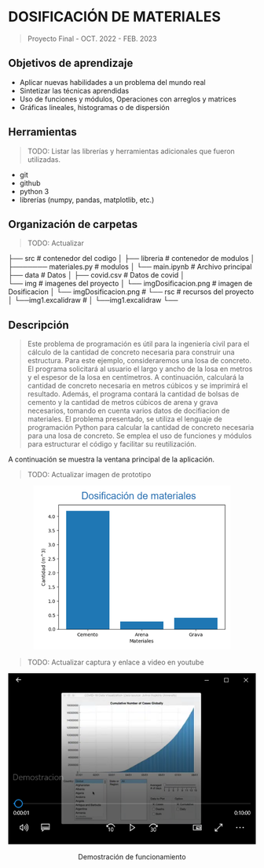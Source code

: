 # DOSIFICACIÓN DE MATERIALES 
> Proyecto Final - OCT. 2022 - FEB. 2023

## Objetivos de aprendizaje
- Aplicar nuevas habilidades a un problema del mundo real
- Sintetizar las técnicas aprendidas
- Uso de funciones y módulos, Operaciones con arreglos y matrices
- Gráficas lineales, histogramas o de dispersión 

## Herramientas
> TODO: Listar las librerías y herramientas adicionales que fueron utilizadas.
 
- git
- github 
- python 3 
- librerías (numpy, pandas, matplotlib, etc.)
  

## Organización de carpetas
> TODO: Actualizar

           
├── src                          # contenedor del codigo
│   ├── libreria                 # contenedor de modulos 
│   ├─────── materiales.py       # modulos 
│   └── main.ipynb               # Archivo principal 
├── data                         # Datos 
│   ├── covid.csv                # Datos de covid
│     
└── img                          # imagenes del proyecto
│   └── imgDosificacion.png      # imagen de Dosificacion
│   └── imgDosificacion.png      # 
└── rsc                          # recursos del proyecto 
│   └──img1.excalidraw           # 
│   └──img1.excalidraw
└── 




## Descripción
> Este problema de programación es útil para la ingeniería civil para el cálculo de la cantidad de concreto necesaria para construir una estructura. Para este ejemplo, consideraremos una losa de concreto.
El programa solicitará al usuario el largo y ancho de la losa en metros y el espesor de la losa en centímetros. A continuación, calculará la cantidad de concreto necesaria en metros cúbicos y se imprimirá el resultado. Además, el programa contará la cantidad de bolsas de cemento y la cantidad de metros cúbicos de arena y grava necesarios, tomando en cuenta varios datos de docifiacion de materiales.
El problema presentado, se utiliza el lenguaje de programación Python para calcular la cantidad de concreto necesaria para una losa de concreto. Se emplea el uso de funciones y módulos para estructurar el código y facilitar su reutilización.


A continuación se muestra la ventana principal de la aplicación. 


> TODO: Actualizar imagen de prototipo

<div align="center">
<img src="./img/imgDosificacion.png" >
</div>


> TODO: Actualizar captura y enlace  a video en youtube
<div align="center">
<a href="http://purl.org/matlabintermedio/proyectofinal/demostracion" target="_blank">
<img src="./img/demostracion.png" >
</a>
<p>Demostración de funcionamiento</p>
</div>

<br/><br/>